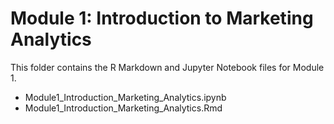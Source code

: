 # Module 1: Introduction to Marketing Analytics

This folder contains the R Markdown and Jupyter Notebook files for Module 1.

- Module1_Introduction_Marketing_Analytics.ipynb
- Module1_Introduction_Marketing_Analytics.Rmd
